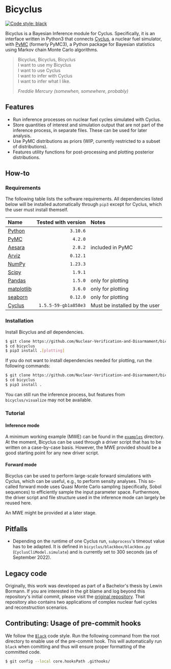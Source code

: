 # Bicyclus
[![Code style: black](https://img.shields.io/badge/code%20style-black-000000.svg)](https://github.com/psf/black)

Bicyclus is a Bayesian Inference module for Cyclus.
Specifically, it is an interface written in Python3 that connects
[Cyclus](https://fuelcycle.org/), a nuclear fuel simulator, with
[PyMC](https://docs.pymc.io/en/v3/) (formerly PyMC3), a Python package for
Bayesian statistics using Markov chain Monte Carlo algorithms.

> Bicyclus, Bicyclus, Bicyclus  
> I want to use my Bicyclus  
> I want to use Cyclus  
> I want to infer with Cyclus  
> I want to infer what I like.  
>
> _Freddie Mercury (somewhen, somewhere, probably)_

## Features
- Run inference processes on nuclear fuel cycles simulated with Cyclus.
- Store quantities of interest and simulation output that are not part of the
  inference process, in separate files.
  These can be used for later analysis.
- Use PyMC distributions as priors (WIP, currently restricted to a subset of
  distributions).
- Features utility functions for post-processing and plotting posterior
  distributions.

## How-to
### Requirements
The following table lists the software requirements.
All dependencies listed below will be installed automatically through `pip3`
except for Cyclus, which the user must install themself.

| Name | Tested with version | Notes |
|:-----|---:|:---|
| [Python](https://www.python.org/) | `3.10.6` | |
| [PyMC](https://www.pymc.io/welcome.html) | `4.2.0` | |
| [Aesara](https://aesara.readthedocs.io/en/latest/) | `2.8.2` | included in PyMC |
| [Arviz](https://python.arviz.org/en/latest/index.html) | `0.12.1` | |
| [NumPy](https://numpy.org/doc/stable/index.html) | `1.23.3` | |
| [Scipy](https://docs.scipy.org/doc/scipy/index.html) | `1.9.1` | |
| [Pandas](https://pandas.pydata.org/) | `1.5.0` | only for plotting |
| [matplotlib](https://matplotlib.org/) | `3.6.0` | only for plotting |
| [seaborn](https://seaborn.pydata.org/) | `0.12.0` | only for plotting |
| [Cyclus](https://fuelcycle.org/) | `1.5.5-59-gb1a858e3` | Must be installed by the user |

### Installation
Install Bicyclus and *all* dependencies.
```bash
$ git clone https://github.com/Nuclear-Verification-and-Disarmament/bicyclus.git
$ cd bicyclus
$ pip3 install .[plotting]
```

If you do not want to install dependencies needed for plotting, run the
following commands:
```bash
$ git clone https://github.com/Nuclear-Verification-and-Disarmament/bicyclus.git
$ cd bicyclus
$ pip3 install .
```
You can still run the inference process, but features from
`bicyclus/visualize` may not be available.

### Tutorial
#### Inference mode
A minimum working example (MWE) can be found in the [`examples`](/examples)
directory.
At the moment, Bicyclus can be used through a driver script that has to be
written on a case-by-case basis.
However, the MWE provided should be a good starting point for any new driver script.

#### Forward mode
Bicyclus can be used to perform large-scale forward simulations with Cyclus,
which can be useful, e.g., to perform sensity analyses.
This so-called forward mode uses Quasi Monte Carlo sampling (specifically, Sobol
sequences) to efficiently sample the input parameter space.
Furthermore, the driver script and file structure used in the inference mode can
largely be reused here.

An MWE might be provided at a later stage.

## Pitfalls
- Depending on the runtime of one Cyclus run, `subprocess`'s timeout value has
  to be adapted.
  It is defined in `bicyclus/blackbox/blackbox.py`
  (`CyclusCliModel.simulate`) and is currently set to 300 seconds (as of
  September 2022).

## Legacy code
Originally, this work was developed as part of a Bachelor's thesis by Lewin
Bormann.
If you are interested in the git blame and log beyond this repository's initial
commit, please visit the
[original repository](https://git.rwth-aachen.de/nvd/fuel-cycle/bayesian-cycle/).
That repository also contains two applications of complex nuclear fuel cycles
and reconstruction scenarios.

## Contributing: Usage of pre-commit hooks
We follow the [`Black`](https://black.readthedocs.io/en/stable/) code style.
Run the following command from the root directory to enable use of the
pre-commit hook.
This will automatically run `black` when comitting and thus will ensure proper
formatting of the committed code.
```bash
$ git config --local core.hooksPath .githooks/
```
